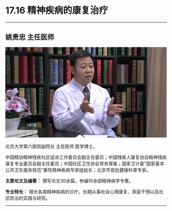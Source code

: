 # 17.16 精神疾病的康复治疗

---

## 姚贵忠 主任医师

![1683955047765](image/c17_016/1683955047765.png)

北京大学第六医院副院长 主任医师 医学博士。

中国精协精神残疾社区促进工作委员会副主任委员；中国残疾人康复协会精神残疾康复专业委员会副主任委员；中国社区卫生协会常务理事；国家卫计委“国家基本公共卫生服务规范”重性精神疾病专家组组长；北京市首批健康科普专家。


**主要论文及编著：** 撰写论文30余篇，参编10余部精神病学专著。


**专业特长：** 擅长各类精神疾病的诊疗，长期从事社会心理康复、家庭干预以及社区防治的实践与研究。

---
